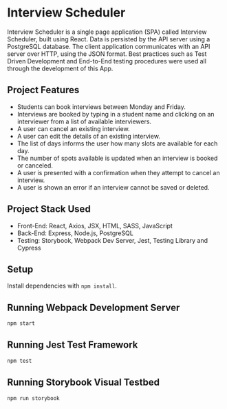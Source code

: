 

# Interview Scheduler
Interview Scheduler is a single page application (SPA) called Interview Scheduler, built using React. Data is persisted by the API server using a PostgreSQL database. The client application communicates with an API server over HTTP, using the JSON format. Best practices such as Test Driven Development and End-to-End testing procedures were used all through the development of this App.



## Project Features
- Students can book interviews between Monday and Friday.
- Interviews are booked by typing in a student name and clicking on an interviewer from a list of available interviewers.
- A user can cancel an existing interview.
- A user can edit the details of an existing interview.
- The list of days informs the user how many slots are available for each day.
- The number of spots available is updated when an interview is booked or canceled.
- A user is presented with a confirmation when they attempt to cancel an interview.
- A user is shown an error if an interview cannot be saved or deleted.



## Project Stack Used
- Front-End: React, Axios, JSX, HTML, SASS, JavaScript
- Back-End: Express, Node.js, PostgreSQL
- Testing: Storybook, Webpack Dev Server, Jest, Testing Library and Cypress



## Setup

Install dependencies with `npm install`.

## Running Webpack Development Server

```sh
npm start
```

## Running Jest Test Framework

```sh
npm test
```

## Running Storybook Visual Testbed

```sh
npm run storybook
```
